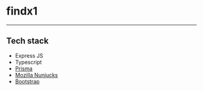 # findx1
---
## Tech stack
- Express JS
- Typescript
- [Prisma](https://prisma.io)
- [Mozilla Nunjucks](https://mozilla.github.io/nunjucks/)
- [Bootstrap](https://getbootstrap.com)

